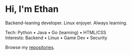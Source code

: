 # Hi, I'm Ethan

Backend-leaning developer. Linux enjoyer. Always learning.

Tech: Python • Java • Go (learning) • HTML/CSS  
Interests: Backend • Linux • Game Dev • Security

Browse my [repositories](https://github.com/openlyfree?tab=repositories).
